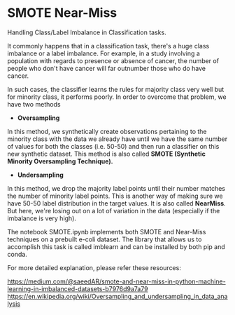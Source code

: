 # SMOTE Near-Miss
 Handling Class/Label Imbalance in Classification tasks.
 
It commonly happens that in a classification task, there's a huge class imbalance or a label imbalance. For example, in a study involving a population with regards to presence or absence of cancer, the number of people who don't have cancer will far outnumber those who do have cancer. 
 
In such cases, the classifier learns the rules for majority class very well but for minority class, it performs poorly. In order to overcome that problem, we have two methods

- **Oversampling**

In this method, we synthetically create observations pertaining to the minority class with the data we already have until we have the same number of values for both the classes (i.e. 50-50) and then run a classifier on this new synthetic dataset. This method is also called **SMOTE (Synthetic Minority Oversampling Technique).** 

- **Undersampling**

In this method, we drop the majority label points until their number matches the number of minority label points. This is another way of making sure we have 50-50 label distribution in the target values. It is also called **NearMiss**. But here, we're losing out on a lot of variation in the data (especially if the imbalance is very high).

The notebook SMOTE.ipynb implements both SMOTE and Near-Miss techniques on a prebuilt e-coli dataset. The library that allows us to accomplish this task is called imblearn and can be installed by both pip and conda.

For more detailed explanation, please refer these resources:

https://medium.com/@saeedAR/smote-and-near-miss-in-python-machine-learning-in-imbalanced-datasets-b7976d9a7a79
https://en.wikipedia.org/wiki/Oversampling_and_undersampling_in_data_analysis
